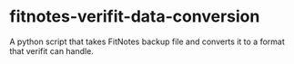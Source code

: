 # fitnotes-verifit-data-conversion
A python script that takes FitNotes backup file and converts it to a format that verifit can handle.
